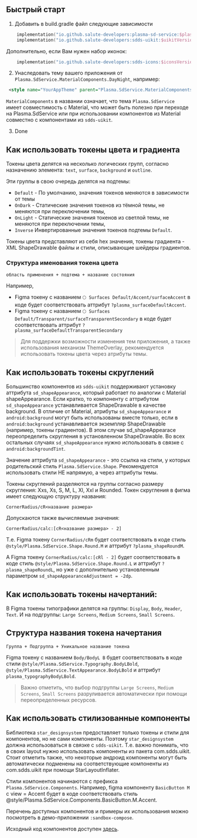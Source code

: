 ## Быстрый старт
1. Добавить в build.gradle файл следующие зависимости
```kotlin
    implementation("io.github.salute-developers:plasma-sd-service:$plasmaServVersion")
    implementation("io.github.salute-developers:sdds-uikit:$uikitVersion")
```

Дополнительно, если Вам нужен набор иконок:
```kotlin
    implementation("io.github.salute-developers:sdds-icons:$iconsVersion")
```

2. Унаследовать тему вашего приложения от `Plasma.SdService.MaterialComponents.DayNight`, например:
```xml
 <style name="YourAppTheme" parent="Plasma.SdService.MaterialComponents.DayNight"> ... </style>
```
`MaterialComponents` в названии означает, что тема `Plasma.SdService` имеет совместимость с Material, что может быть полезно
при переходе на Plasma.SdService или при использовании компонентов из Material совместно с компонентами из `sdds-uikit`.

3. Done

## Как использовать токены цвета и градиента
Токены цвета делятся на несколько логических групп, согласно назначению элемента: `text`, `surface`, `background` и `outline`.

Эти группы в свою очередь делятся на подтемы:
- `Default` - По умолчанию, значения токенов меняются в зависимости от темы
- `OnDark` - Статические значения токенов из тёмной темы, не меняются при переключении темы,
- `OnLight` - Статические значения токенов из светлой темы, не меняются при переключении темы,
- `Inverse` Инвертированные значения токенов подтемы `Default`.

Токены цвета представляют из себя hex значения, токены градиента - XML ShapeDrawable файлы и стили, описывающие шейдеры градиентов.

### Структура именования токена цвета
```
область применения + подтема + название состояния
```

Например,
- Figma токену с названием `🌕 Surfaces Default/Accent/surfaceAccent` в коде будет соответствовать аттрибут `?plasma_surfaceDefaultAccent`.
- Figma токену c названием `🌕 Surfaces Default/Transparent/surfaceTransparentSecondary` в коде будет соответствовать аттрибут `?plasma_surfaceDefaultTransparentSecondary`

>Для поддержки возможности изменения тем приложения, а также использования механизм ThemeOverlay, рекомендуется использовать токены цвета через атрибуты темы.

## Как использовать токены скруглений
Большинство компонентов из `sdds-uikit` поддерживают установку аттрибута `sd_shapeAppearance`, который работает по аналогии с Material shapeAppearance.
Если кратко, то компоненту с аттрибутом `sd_shapeAppearance` устанавливается ShapeDrawable в качестве background. В отличие от Material, атрибуты `sd_shapeAppearance` и `android:background` могут быть использованы вместе только, если в `android:background` устанавливается экземпляр ShapeDrawable (например, токены градиентов). В этом случае sd_shapeAppearace переопределить скругления в установленном ShapeDrawable. Во всех остальных случаях `sd_shapeAppearance` нужно использовать в связке с `android:backgroundTint`.

Значение аттрибута `sd_shapeAppearance` - это ссылка на стили, у которых родительский стиль `Plasma.SdService.Shape`. Рекомендуется использовать стили НЕ напрямую, а через аттрибуты темы.

Токены скруглений разделяются на группы согласно размеру скругления: Xxs, Xs, S, M, L, Xl, Xxl и Rounded. Токен скругления в фигма имеет следующую структуру названия:
```
CornerRadius/cR<название размера>
```

Допускаются также вычисляемые значения:
```
CornerRadius/calc:[cR<название размера> - 2]
```

Т.е. Figma токену `CornerRadius/cRm` будет соответствовать в коде стиль `@style/Plasma.SdService.Shape.Round.M` и аттрибут `?plasma_shapeRoundM`.

А Figma токену `CornerRadius/calc:[cRl - 2]` будет соответствовать в коде стиль `@style/Plasma.SdService.Shape.Round.L` и аттрибут `?plasma_shapeRoundL`, но уже с дополнительно установленным параметром `sd_shapeAppearanceAdjustment = -2dp`.


## Как использовать токены начертаний:
В Figma токены типографики делятся на группы: `Display`, `Body`, `Header`, `Text`.
И на подгруппы: `Large Screens`, `Medium Screens`, `Small Screens`.

## Структура названия токена начертания
```
Группа + Подгруппа + Уникальное название токена
```

Figma токену с названием `Body/BodyL B` будет соответствовать в коде стили `@style/Plasma.SdService.Typography.BodyLBold`, `@style/Plasma.SdService.TextAppearance.BodyLBold` и аттрибут `plasma_typographyBodyLBold`.

>Важно отметить, что выбор подгруппы `Large Screens`, `Medium Screens`, `Small Screens` разруливается автоматически при помощи переопределенных ресурсов.


## Как использовать стилизованные компоненты
Библиотека `star_designsystem` предоставляет только токены и стили для компонентов, но не сами компоненты. Поэтому `star_designsystem` должна использоваться в связке с `sdds-uikit`. Т.е. важно понимать, что в своих layout нужно использовать компоненты из пакета com.sdds.uikit. Стоит отметить также, что некоторые андроид компоненты могут быть автоматически подменены на соответствующие компоненты из com.sdds.uikit при помощи StarLayoutInflater.

Стили компонентов начинаются с префикса `Plasma.SdService.Components`.
Например, figma компоненту `BasicButton M` с view = Accent будет в коде соответствовать стиль @style/Plasma.SdService.Components.BasicButton.M.Accent.

Перечень доступных компонентов и примеры их использования можно посмотреть в демо-приложении `:sandbox-compose`.

Исходный код компонентов доступен [здесь](https://github.com/salute-developers/plasma-android/tree/develop/sdds-core/uikit).
